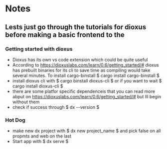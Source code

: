 # Notes

## Lests just go through the tutorials for dioxus before making a basic frontend to the 

### Getting started with dioxus

* Dioxus has its own vs code extension which could be quite useful
* According to https://dioxuslabs.com/learn/0.6/getting_started/# dioxus has prebuilt binaries for its cli to save time as compiling would take several minutes.
To install cargo-binstall $ cargo install cargo-binstall $
* install dioxus cli with $ cargo binstall dioxus-cli $ or if you want to wait $ cargo install dioxus-cli $
* there are some platfor specific dependenceis that you can read more abput on https://dioxuslabs.com/learn/0.6/getting_started/# but Ill begin without them
* check if success through $ dx --version $

### Hot Dog

* make new dx project with $ dx new project_name $ and pick false on all propmts and web on the last
* Start app with $ dx serve $
